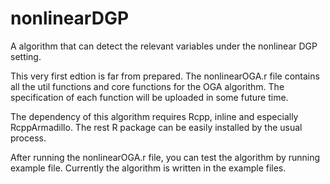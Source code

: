 # nonlinearDGP
A algorithm that can detect the relevant variables under the nonlinear 
DGP setting.

This very first edtion is far from prepared. The nonlinearOGA.r file contains 
all the util functions and core functions for the OGA algorithm. The specification 
of each function will be uploaded in some future time.

The dependency of this algorithm requires Rcpp, inline and especially 
RcppArmadillo. The rest R package can be easily installed by the usual 
process.

After running the nonlinearOGA.r file, you can test the algorithm by running 
example file. Currently the algorithm is written in the example files.
